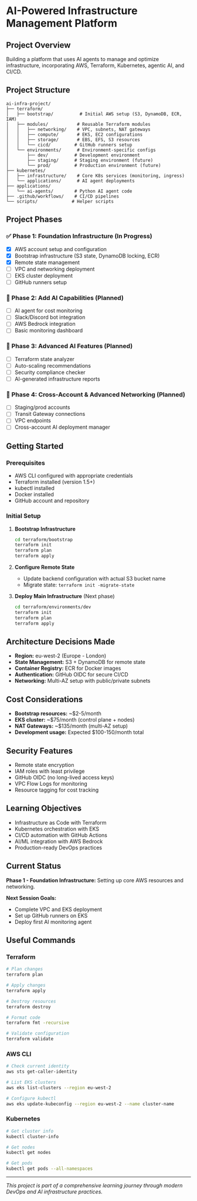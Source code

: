 # AI-Powered Infrastructure Management Platform

## Project Overview
Building a platform that uses AI agents to manage and optimize infrastructure, incorporating AWS, Terraform, Kubernetes, agentic AI, and CI/CD.

## Project Structure
```
ai-infra-project/
├── terraform/
│   ├── bootstrap/          # Initial AWS setup (S3, DynamoDB, ECR, IAM)
│   ├── modules/           # Reusable Terraform modules
│   │   ├── networking/    # VPC, subnets, NAT gateways
│   │   ├── compute/       # EKS, EC2 configurations
│   │   ├── storage/       # EBS, EFS, S3 resources
│   │   └── cicd/         # GitHub runners setup
│   └── environments/      # Environment-specific configs
│       ├── dev/          # Development environment
│       ├── staging/      # Staging environment (future)
│       └── prod/         # Production environment (future)
├── kubernetes/
│   ├── infrastructure/    # Core K8s services (monitoring, ingress)
│   └── applications/      # AI agent deployments
├── applications/
│   └── ai-agents/        # Python AI agent code
├── .github/workflows/    # CI/CD pipelines
└── scripts/             # Helper scripts
```

## Project Phases

### ✅ Phase 1: Foundation Infrastructure (In Progress)
- [x] AWS account setup and configuration
- [x] Bootstrap infrastructure (S3 state, DynamoDB locking, ECR)
- [x] Remote state management
- [ ] VPC and networking deployment
- [ ] EKS cluster deployment
- [ ] GitHub runners setup

### 🔄 Phase 2: Add AI Capabilities (Planned)
- [ ] AI agent for cost monitoring
- [ ] Slack/Discord bot integration
- [ ] AWS Bedrock integration
- [ ] Basic monitoring dashboard

### 🔄 Phase 3: Advanced AI Features (Planned)
- [ ] Terraform state analyzer
- [ ] Auto-scaling recommendations
- [ ] Security compliance checker
- [ ] AI-generated infrastructure reports

### 🔄 Phase 4: Cross-Account & Advanced Networking (Planned)
- [ ] Staging/prod accounts
- [ ] Transit Gateway connections
- [ ] VPC endpoints
- [ ] Cross-account AI deployment manager

## Getting Started

### Prerequisites
- AWS CLI configured with appropriate credentials
- Terraform installed (version 1.5+)
- kubectl installed
- Docker installed
- GitHub account and repository

### Initial Setup

1. **Bootstrap Infrastructure**
   ```bash
   cd terraform/bootstrap
   terraform init
   terraform plan
   terraform apply
   ```

2. **Configure Remote State**
   - Update backend configuration with actual S3 bucket name
   - Migrate state: `terraform init -migrate-state`

3. **Deploy Main Infrastructure** (Next phase)
   ```bash
   cd terraform/environments/dev
   terraform init
   terraform plan
   terraform apply
   ```

## Architecture Decisions Made
- **Region:** eu-west-2 (Europe - London)
- **State Management:** S3 + DynamoDB for remote state
- **Container Registry:** ECR for Docker images
- **Authentication:** GitHub OIDC for secure CI/CD
- **Networking:** Multi-AZ setup with public/private subnets

## Cost Considerations
- **Bootstrap resources:** ~$2-5/month
- **EKS cluster:** ~$75/month (control plane + nodes)
- **NAT Gateways:** ~$135/month (multi-AZ setup)
- **Development usage:** Expected $100-150/month total

## Security Features
- Remote state encryption
- IAM roles with least privilege
- GitHub OIDC (no long-lived access keys)
- VPC Flow Logs for monitoring
- Resource tagging for cost tracking

## Learning Objectives
- Infrastructure as Code with Terraform
- Kubernetes orchestration with EKS
- CI/CD automation with GitHub Actions
- AI/ML integration with AWS Bedrock
- Production-ready DevOps practices

## Current Status
**Phase 1 - Foundation Infrastructure:** Setting up core AWS resources and networking.

**Next Session Goals:**
- Complete VPC and EKS deployment
- Set up GitHub runners on EKS
- Deploy first AI monitoring agent

## Useful Commands

### Terraform
```bash
# Plan changes
terraform plan

# Apply changes  
terraform apply

# Destroy resources
terraform destroy

# Format code
terraform fmt -recursive

# Validate configuration
terraform validate
```

### AWS CLI
```bash
# Check current identity
aws sts get-caller-identity

# List EKS clusters
aws eks list-clusters --region eu-west-2

# Configure kubectl
aws eks update-kubeconfig --region eu-west-2 --name cluster-name
```

### Kubernetes
```bash
# Get cluster info
kubectl cluster-info

# Get nodes
kubectl get nodes

# Get pods
kubectl get pods --all-namespaces
```

---

*This project is part of a comprehensive learning journey through modern DevOps and AI infrastructure practices.*